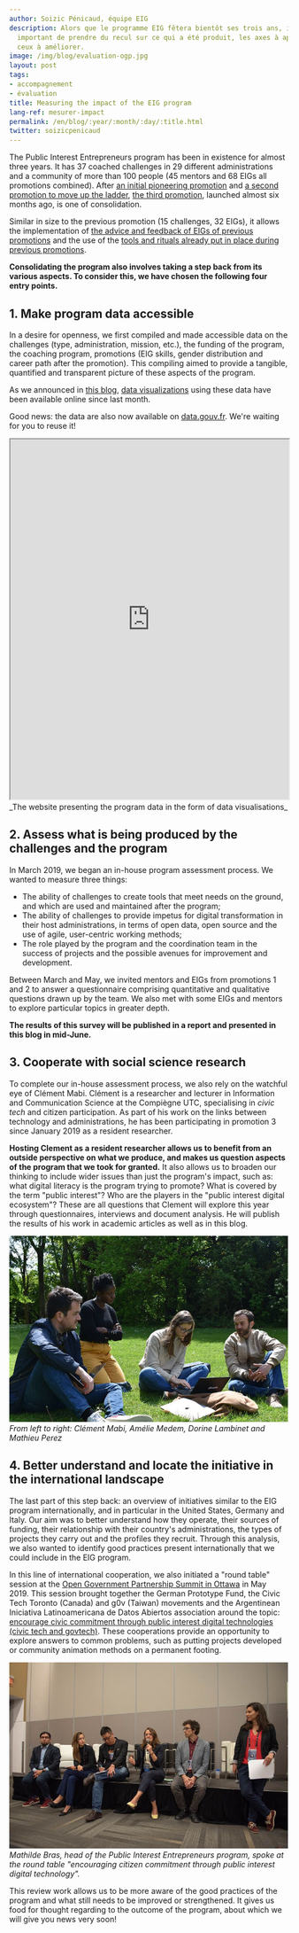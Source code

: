 ```yaml
---
author: Soizic Pénicaud, équipe EIG
description: Alors que le programme EIG fêtera bientôt ses trois ans, il nous paraît
  important de prendre du recul sur ce qui a été produit, les axes à approfondir et
  ceux à améliorer.
image: /img/blog/evaluation-ogp.jpg
layout: post
tags:
- accompagnement
- évaluation
title: Measuring the impact of the EIG program
lang-ref: mesurer-impact
permalink: /en/blog/:year/:month/:day/:title.html
twitter: soizicpenicaud
---
```


The Public Interest Entrepreneurs program has been in existence for almost three years. It has 37 coached challenges in 29 different administrations and a community of more than 100 people (45 mentors and 68 EIGs all promotions combined). After [an initial pioneering promotion](https://www.etalab.gouv.fr/decouvrez-la-1e-promotion-des-entrepreneurs-dinteret-general) and [a second promotion to move up the ladder](https://www.etalab.gouv.fr/entrepreneur-e-dinteret-general-decouvrez-la-promotion-2), [the third promotion](https://www.etalab.gouv.fr/eig3-une-semaine-dintegration-a-la-decouverte-des-communautes-du-numerique-dinteret-general), launched almost six months ago, is one of consolidation.

Similar in size to the previous promotion (15 challenges, 32 EIGs), it allows the implementation of [the advice and feedback of EIGs of previous promotions](https://entrepreneur-interet-general.etalab.gouv.fr/blog/2018/07/24/iteration-feuilles-de-route-et-accompagnement) and the use of the [tools and rituals already put in place during previous promotions](https://doc.eig-forever.org/animation.html).

**Consolidating the program also involves taking a step back from its various aspects. To consider this, we have chosen the following four entry points.**

## 1. Make program data accessible

In a desire for openness, we first compiled and made accessible data on the challenges (type, administration, mission, etc.), the funding of the program, the coaching program, promotions (EIG skills, gender distribution and career path after the promotion). This compiling aimed to provide a tangible, quantified and transparent picture of these aspects of the program.

As we announced in [this blog](https://entrepreneur-interet-general.etalab.gouv.fr/blog/2019/05/09/chiffres-eig), [data visualizations](https://data.eig-forever.org/) using these data have been available online since last month.

Good news: the data are also now available on [data.gouv.fr](https://www.data.gouv.fr/fr/datasets/programme-entrepreneurs-dinteret-general/#_). We&#39;re waiting for you to reuse it!

<iframe width="100%" height="650" src="https://data.eig-forever.org/#promo"> </iframe>
_The website presenting the program data in the form of data visualisations_

## 2. Assess what is being produced by the challenges and the program

In March 2019, we began an in-house program assessment process. We wanted to measure three things:

- The ability of challenges to create tools that meet needs on the ground, and which are used and maintained after the program;
- The ability of challenges to provide impetus for digital transformation in their host administrations, in terms of open data, open source and the use of agile, user-centric working methods;
- The role played by the program and the coordination team in the success of projects and the possible avenues for improvement and development.

Between March and May, we invited mentors and EIGs from promotions 1 and 2 to answer a questionnaire comprising quantitative and qualitative questions drawn up by the team. We also met with some EIGs and mentors to explore particular topics in greater depth.

**The results of this survey will be published in a report and presented in this blog in mid-June.**

## 3. Cooperate with social science research

To complete our in-house assessment process, we also rely on the watchful eye of Clément Mabi. Clément is a researcher and lecturer in Information and Communication Science at the Compiègne UTC, specialising in _civic tech_ and citizen participation. As part of his work on the links between technology and administrations, he has been participating in promotion 3 since January 2019 as a resident researcher.

**Hosting Clement as a resident researcher allows us to benefit from an outside perspective on what we produce, and makes us question aspects of the program that we took for granted.** It also allows us to broaden our thinking to include wider issues than just the program&#39;s impact, such as: what digital literacy is the program trying to promote? What is covered by the term &quot;public interest&quot;? Who are the players in the &quot;public interest digital ecosystem&quot;? These are all questions that Clement will explore this year through questionnaires, interviews and document analysis. He will publish the results of his work in academic articles as well as in this blog.

![Deux hommes et deux femmes sont assis dans l'herbe avec leurs ordinateurs. Tous écoutent l'homme assis à l'extrême droite de la photo.](/img/blog/clement-mabi-bootcamp.jpg)
_From left to right: Clément Mabi, Amélie Medem, Dorine Lambinet and Mathieu Perez_

## 4. Better understand and locate the initiative in the international landscape

The last part of this step back: an overview of initiatives similar to the EIG program internationally, and in particular in the United States, Germany and Italy. Our aim was to better understand how they operate, their sources of funding, their relationship with their country&#39;s administrations, the types of projects they carry out and the profiles they recruit. Through this analysis, we also wanted to identify good practices present internationally that we could include in the EIG program.

In this line of international cooperation, we also initiated a &quot;round table&quot; session at the [Open Government Partnership Summit in Ottawa](https://ogpsummit.org/fr/) in May 2019. This session brought together the German Prototype Fund, the Civic Tech Toronto (Canada) and g0v (Taiwan) movements and the Argentinean Iniciativa Latinoamericana de Datos Abiertos association around the topic: [encourage civic commitment through public interest digital technologies (civic tech and govtech)](https://ogpsummit.org/fr/programme-sommet/ordre-du-jour/session/?Session=1601). These cooperations provide an opportunity to explore answers to common problems, such as putting projects developed or community animation methods on a permanent footing.

![3 femmes et 3 hommes sont alignés et assis sur le bord d'une estrade. Une femme, au milieu, parle dans un micro.](/img/blog/evaluation-ogp.jpg)
_Mathilde Bras, head of the Public Interest Entrepreneurs program, spoke at the round table &quot;encouraging citizen commitment through public interest digital technology&quot;._

This review work allows us to be more aware of the good practices of the program and what still needs to be improved or strengthened. It gives us food for thought regarding to the outcome of the program, about which we will give you news very soon!

